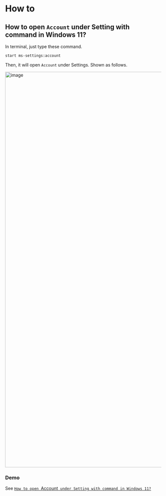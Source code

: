 # How to
## How to open `Account` under Setting with command in Windows 11?
In terminal, just type these command.

```
start ms-settings:account
```

Then, it will open `Account` under Settings. Shown as follows.

<img width="1276" alt="image" src="https://github.com/user-attachments/assets/ad4e574c-2391-4f41-801b-bc90977892c2" />

### Demo
See [`How to open `Account` under Setting with command in Windows 11?`](https://youtu.be/eavy8jHggAo)

